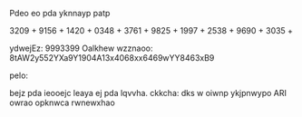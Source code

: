 Pdeo eo pda yknnayp patp

3209 +
9156 +
1420 +
0348 +
3761 +
9825 +
1997 +
2538 +
9690 +
3035 +

ydwejEz: 9993399 Oalkhew
wzznaoo: 8tAW2y552YXa9Y1904A13x4068xx6469wYY8463xB9

pelo:

bejz pda ieooejc leaya ej pda lqvvha.
ckkcha: dks w oiwnp ykjpnwypo ARI owrao opknwca rwnewxhao
